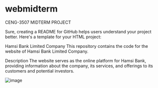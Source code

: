 # webmidterm
CENG-3507 MIDTERM PROJECT

Sure, creating a README for GitHub helps users understand your project better. Here's a template for your HTML project:

Hamsi Bank Limited Company
This repository contains the code for the website of Hamsi Bank Limited Company.

Description
The website serves as the online platform for Hamsi Bank, providing information about the company, its services, and offerings to its customers and potential investors.

![image](https://github.com/akifalbayrak/webmidterm/assets/142679378/4515e108-1127-4638-a3bb-1dd383f986c8)

